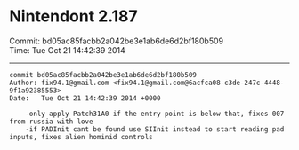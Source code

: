 # Nintendont 2.187
Commit: bd05ac85facbb2a042be3e1ab6de6d2bf180b509  
Time: Tue Oct 21 14:42:39 2014   

-----

```
commit bd05ac85facbb2a042be3e1ab6de6d2bf180b509
Author: fix94.1@gmail.com <fix94.1@gmail.com@6acfca08-c3de-247c-4448-9f1a92385553>
Date:   Tue Oct 21 14:42:39 2014 +0000

    -only apply Patch31A0 if the entry point is below that, fixes 007 from russia with love
    -if PADInit cant be found use SIInit instead to start reading pad inputs, fixes alien hominid controls
```
